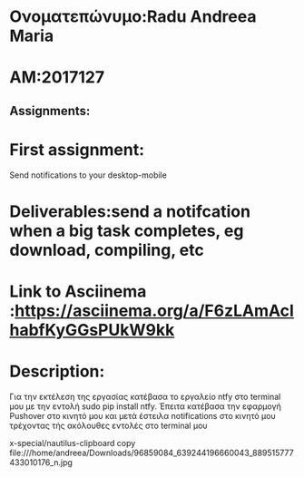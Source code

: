 # Ονοματεπώνυμο:Radu Andreea Maria 
# AM:2017127
## Assignments:

# First assignment:
Send notifications to your desktop-mobile
# Deliverables:send a notifcation when a big task completes, eg download, compiling, etc
# Link to Asciinema :https://asciinema.org/a/F6zLAmAcIhabfKyGGsPUkW9kk
# Description:
Για την εκτέλεση της εργασίας κατέβασα το εργαλείο ntfy στο terminal μου με την εντολή sudo pip install ntfy. Έπειτα κατέβασα την εφαρμογή Pushover στο κινητό μου και μετά έστειλα notifications στο κινητό μου τρέχοντας τής ακόλουθες εντολές στο terminal μου

x-special/nautilus-clipboard
copy
file:///home/andreea/Downloads/96859084_639244196660043_889515777433010176_n.jpg

